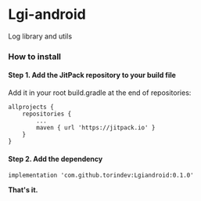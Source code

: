 # Lgi-android

Log library and utils

### How to install

#### **Step 1.** Add the JitPack repository to your build file

Add it in your root build.gradle at the end of repositories:

```groove
allprojects {
	repositories {
		...
		maven { url 'https://jitpack.io' }
	}
}
```

#### **Step 2.** Add the dependency

```groove
implementation 'com.github.torindev:Lgiandroid:0.1.0'
```

**That's it.**
